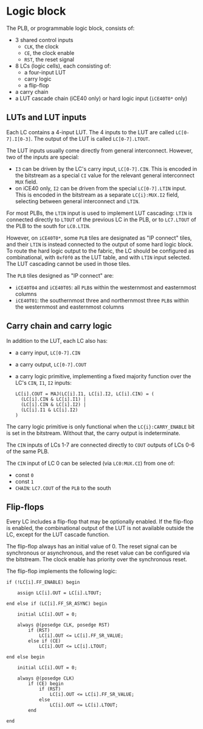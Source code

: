 # Logic block

The PLB, or programmable logic block, consists of:

- 3 shared control inputs
  - `CLK`, the clock
  - `CE`, the clock enable
  - `RST`, the reset signal
- 8 LCs (logic cells), each consisting of:
  - a four-input LUT
  - carry logic
  - a flip-flop
- a carry chain
- a LUT cascade chain (iCE40 only) or hard logic input (`iCE40T0*` only)

## LUTs and LUT inputs

Each LC contains a 4-input LUT.  The 4 inputs to the LUT are called `LC[0-7].I[0-3]`.  The output of the LUT is called `LC[0-7].LTOUT`.

The LUT inputs usually come directly from general interconnect.  However, two of the inputs are special:

- `I3` can be driven by the LC's carry input, `LC[0-7].CIN`.  This is encoded in the bitstream as a special `CI` value for the relevant general interconnect `MUX` field.
- on iCE40 only, `I2` can be driven from the special `LC[0-7].LTIN` input.  This is encoded in the bitstream as a separate `LC{i}:MUX.I2` field, selecting between general interconnect and `LTIN`.

For most PLBs, the `LTIN` input is used to implement LUT cascading: `LTIN` is connected directly to `LTOUT` of the previous LC in the PLB, or to `LC7.LTOUT` of the PLB to the south for `LC0.LTIN`.

However, on `iCE40T0*`, some `PLB` tiles are designated as "IP connect" tiles, and their `LTIN` is instead connected to the output of some hard logic block.  To route the hard logic output to the fabric, the LC should be configured as combinational, with `0xf0f0` as the LUT table, and with `LTIN` input selected.  The LUT cascading cannot be used in those tiles.

The `PLB` tiles designed as "IP connect" are:

- `iCE40T04` and `iCE40T05`: all `PLB`s within the westernmost and easternmost columns
- `iCE40T01`: the southernmost three and northernmost three `PLB`s within the westernmost and easternmost columns


## Carry chain and carry logic

In addition to the LUT, each LC also has:

- a carry input, `LC[0-7].CIN`
- a carry output, `LC[0-7].COUT`
- a carry logic primitive, implementing a fixed majority function over the LC's `CIN`, `I1`, `I2` inputs:

  ```
  LC[i].COUT = MAJ(LC[i].I1, LC[i].I2, LC[i].CIN) = (
    (LC[i].CIN & LC[i].I1) |
    (LC[i].CIN & LC[i].I2) |
    (LC[i].I1 & LC[i].I2)
  )
  ```

The carry logic primitive is only functional when the `LC{i}:CARRY_ENABLE` bit is set in the bitstream.  Without that, the carry output is indeterminate.

The `CIN` inputs of LCs 1-7 are connected directly to `COUT` outputs of LCs 0-6 of the same PLB.

The `CIN` input of LC 0 can be selected (via `LC0:MUX.CI`) from one of:

- const `0`
- const `1`
- `CHAIN`: `LC7.COUT` of the `PLB` to the south


## Flip-flops

Every LC includes a flip-flop that may be optionally enabled.  If the flip-flop is enabled, the combinational output of the LUT is not available outside the LC, except for the LUT cascade function.

The flip-flop always has an initial value of 0.  The reset signal can be synchronous or asynchronous, and the reset value can be configured via the bitstream.  The clock enable has priority over the synchronous reset.

The flip-flop implements the following logic:

```
if (!LC[i].FF_ENABLE) begin

    assign LC[i].OUT = LC[i].LTOUT;

end else if (LC[i].FF_SR_ASYNC) begin

    initial LC[i].OUT = 0;

    always @(posedge CLK, posedge RST)
        if (RST)
            LC[i].OUT <= LC[i].FF_SR_VALUE;
        else if (CE)
            LC[i].OUT <= LC[i].LTOUT;

end else begin

    initial LC[i].OUT = 0;

    always @(posedge CLK)
        if (CE) begin
            if (RST)
                LC[i].OUT <= LC[i].FF_SR_VALUE;
            else
                LC[i].OUT <= LC[i].LTOUT;
        end

end
```

